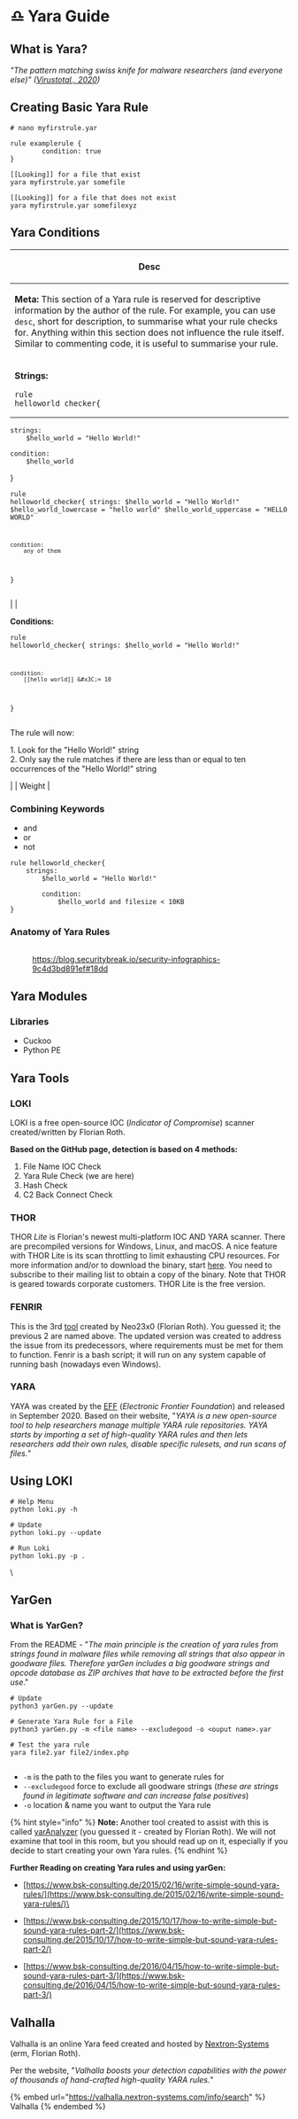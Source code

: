 # ♎ Yara Guide

## What is Yara?

_"The pattern matching swiss knife for malware researchers (and everyone else)" (_[_Virustotal., 2020_](https://virustotal.github.io/yara/)_)_

## Creating Basic Yara Rule

```
# nano myfirstrule.yar

rule examplerule {
        condition: true
}
```

```
[[Looking]] for a file that exist
yara myfirstrule.yar somefile

[[Looking]] for a file that does not exist
yara myfirstrule.yar somefilexyz
```



## Yara Conditions

| <p>Desc<br></p>                                                                                                                                                                                                                                                                                                                                                                                                                                                |
| -------------------------------------------------------------------------------------------------------------------------------------------------------------------------------------------------------------------------------------------------------------------------------------------------------------------------------------------------------------------------------------------------------------------------------------------------------------- |
| <p><strong>Meta:</strong> This section of a Yara rule is reserved for descriptive information by the author of the rule. For example, you can use <code>desc</code>, short for description, to summarise what your rule checks for. Anything within this section does not influence the rule itself. Similar to commenting code, it is useful to summarise your rule.<br></p>                                                                                  |
| <p><strong>Strings:</strong><br></p><pre class="language-yaml"><code class="lang-yaml">rule helloworld_checker{
	strings:
		$hello_world = "Hello World!"

	condition:
		$hello_world
}
</code></pre><p></p><pre class="language-yaml"><code class="lang-yaml">rule helloworld_checker{
	strings:
		$hello_world = "Hello World!"
		$hello_world_lowercase = "hello world"
		$hello_world_uppercase = "HELLO WORLD"

	condition:
		any of them
}
</code></pre> |
| <p><strong>Conditions:</strong></p><pre class="language-yaml"><code class="lang-yaml">rule helloworld_checker{
	strings:
		$hello_world = "Hello World!"

	condition:
        [[hello_world]] &#x3C;= 10
}
</code></pre><p>The rule will now:</p><p>1. Look for the "Hello World!" string<br>2. Only say the rule matches if there are less than or equal to ten occurrences of the "Hello World!" string<br></p>                                                 |
| Weight                                                                                                                                                                                                                                                                                                                                                                                                                                                         |

### Combining Keywords

* and
* or
* not

```
rule helloworld_checker{
	strings:
		$hello_world = "Hello World!" 
        
        condition:
	        $hello_world and filesize < 10KB 
}
```



### Anatomy of Yara Rules

<figure><img src="../../.gitbook/assets/image (2) (1) (1) (1) (1) (1) (1).png" alt=""><figcaption><p><a href="https://blog.securitybreak.io/security-infographics-9c4d3bd891ef#18dd">https://blog.securitybreak.io/security-infographics-9c4d3bd891ef#18dd</a></p></figcaption></figure>



## Yara Modules

### Libraries

* Cuckoo
* Python PE



## Yara Tools

### LOKI

LOKI is a free open-source IOC (_Indicator of Compromise_) scanner created/written by Florian Roth.

**Based on the GitHub page, detection is based on 4 methods:**

1. File Name IOC Check
2. Yara Rule Check (we are here)
3. Hash Check
4. C2 Back Connect Check

### THOR

THOR _Lite_ is Florian's newest multi-platform IOC AND YARA scanner. There are precompiled versions for Windows, Linux, and macOS. A nice feature with THOR Lite is its scan throttling to limit exhausting CPU resources. For more information and/or to download the binary, start [here](https://www.nextron-systems.com/thor-lite/). You need to subscribe to their mailing list to obtain a copy of the binary. Note that THOR is geared towards corporate customers. THOR Lite is the free version.

### FENRIR

This is the 3rd [tool](https://github.com/Neo23x0/Fenrir) created by Neo23x0 (Florian Roth). You guessed it; the previous 2 are named above. The updated version was created to address the issue from its predecessors, where requirements must be met for them to function. Fenrir is a bash script; it will run on any system capable of running bash (nowadays even Windows).&#x20;

### YARA

YAYA was created by the [EFF](https://www.eff.org/deeplinks/2020/09/introducing-yaya-new-threat-hunting-tool-eff-threat-lab) (_Electronic Frontier Foundation_) and released in September 2020. Based on their website, "_YAYA is a new open-source tool to help researchers manage multiple YARA rule repositories. YAYA starts by importing a set of high-quality YARA rules and then lets researchers add their own rules, disable specific rulesets, and run scans of files._"





## Using LOKI

```
# Help Menu
python loki.py -h

# Update
python loki.py --update

# Run Loki
python loki.py -p .
```

\


## YarGen

### What is YarGen?

From the README - "_The main principle is the creation of yara rules from strings found in malware files while removing all strings that also appear in goodware files. Therefore yarGen includes a big goodware strings and opcode database as ZIP archives that have to be extracted before the first use_."



```
# Update
python3 yarGen.py --update

# Generate Yara Rule for a File
python3 yarGen.py -m <file name> --excludegood -o <ouput name>.yar 

# Test the yara rule
yara file2.yar file2/index.php


```

* `-m` is the path to the files you want to generate rules for
* `--excludegood` force to exclude all goodware strings (_these are strings found in legitimate software and can increase false positives_)
* `-o` location & name you want to output the Yara rule



{% hint style="info" %}
**Note:** Another tool created to assist with this is called [yarAnalyzer](https://github.com/Neo23x0/yarAnalyzer/) (you guessed it - created by Florian Roth). We will not examine that tool in this room, but you should read up on it, especially if you decide to start creating your own Yara rules.
{% endhint %}

**Further Reading on creating Yara rules and using yarGen:**

* [https://www.bsk-consulting.de/2015/02/16/write-simple-sound-yara-rules/](https://www.bsk-consulting.de/2015/02/16/write-simple-sound-yara-rules/)\

* [https://www.bsk-consulting.de/2015/10/17/how-to-write-simple-but-sound-yara-rules-part-2/](https://www.bsk-consulting.de/2015/10/17/how-to-write-simple-but-sound-yara-rules-part-2/)
* [https://www.bsk-consulting.de/2016/04/15/how-to-write-simple-but-sound-yara-rules-part-3/](https://www.bsk-consulting.de/2016/04/15/how-to-write-simple-but-sound-yara-rules-part-3/)



## Valhalla

Valhalla is an online Yara feed created and hosted by [Nextron-Systems](https://www.nextron-systems.com/valhalla/) (erm, Florian Roth).

Per the website, "_Valhalla boosts your detection capabilities with the power of thousands of hand-crafted high-quality YARA rules._"

{% embed url="https://valhalla.nextron-systems.com/info/search" %}
Valhalla
{% endembed %}

